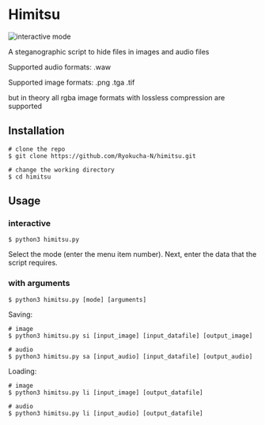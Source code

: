 # Himitsu
![interactive mode
](interactive.png)

А steganographic script  to hide files in images and audio files

Supported audio formats:
  .waw


Supported image formats:
  .png
  .tga
  .tif
  
but in theory all rgba image formats with lossless compression are supported 


## Installation
```console
# clone the repo
$ git clone https://github.com/Ryokucha-N/himitsu.git

# change the working directory
$ cd himitsu
```
## Usage
### interactive
```console
$ python3 himitsu.py
```
Select the mode (enter the menu item number). Next, enter the data that the script requires.

### with arguments
```console
$ python3 himitsu.py [mode] [arguments]
```

Saving:
```console
# image
$ python3 himitsu.py si [input_image] [input_datafile] [output_image]

# audio
$ python3 himitsu.py sa [input_audio] [input_datafile] [output_audio]
```

Loading:
```console
# image
$ python3 himitsu.py li [input_image] [output_datafile]

# audio
$ python3 himitsu.py li [input_audio] [output_datafile]
```
